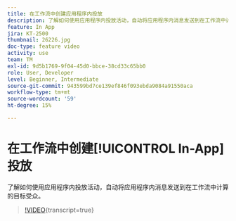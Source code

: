 ```yaml
---
title: 在工作流中创建应用程序内投放
description: 了解如何使用应用程序内投放活动，自动将应用程序内消息发送到在工作流中计算的目标受众。
feature: In App
jira: KT-2500
thumbnail: 26226.jpg
doc-type: feature video
activity: use
team: TM
exl-id: 9d5b1769-9f04-45d0-bbce-38cd33c65bb0
role: User, Developer
level: Beginner, Intermediate
source-git-commit: 943599bd7ce139ef846f093ebda9084a91550aca
workflow-type: tm+mt
source-wordcount: '59'
ht-degree: 15%

---
```


# 在工作流中创建[!UICONTROL In-App]投放

了解如何使用应用程序内投放活动，自动将应用程序内消息发送到在工作流中计算的目标受众。

>[!VIDEO](https://video.tv.adobe.com/v/26226?learn=on){transcript=true}
